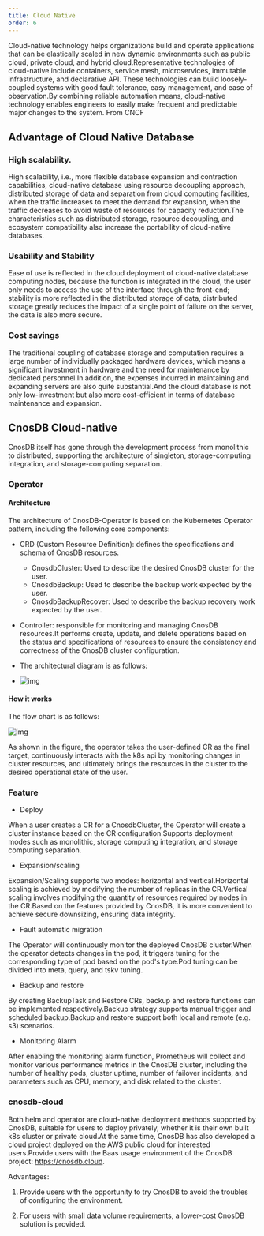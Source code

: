 ```yaml
---
title: Cloud Native
order: 6
---
```


Cloud-native technology helps organizations build and operate applications that can be elastically scaled in new dynamic environments such as public cloud, private cloud, and hybrid cloud.Representative technologies of cloud-native include containers, service mesh, microservices, immutable infrastructure, and declarative API.
These technologies can build loosely-coupled systems with good fault tolerance, easy management, and ease of observation.By combining reliable automation means, cloud-native technology enables engineers to easily make frequent and predictable major changes to the system. From CNCF

## Advantage of Cloud Native Database

### High scalability.

High scalability, i.e., more flexible database expansion and contraction capabilities, cloud-native database using resource decoupling approach, distributed storage of data and separation from cloud computing facilities, when the traffic increases to meet the demand for expansion, when the traffic decreases to avoid waste of resources for capacity reduction.The characteristics such as distributed storage, resource decoupling, and ecosystem compatibility also increase the portability of cloud-native databases.

### Usability and Stability

Ease of use is reflected in the cloud deployment of cloud-native database computing nodes, because the function is integrated in the cloud, the user only needs to access the use of the interface through the front-end; stability is more reflected in the distributed storage of data, distributed storage greatly reduces the impact of a single point of failure on the server, the data is also more secure.

### Cost savings

The traditional coupling of database storage and computation requires a large number of individually packaged hardware devices, which means a significant investment in hardware and the need for maintenance by dedicated personnel.In addition, the expenses incurred in maintaining and expanding servers are also quite substantial.And the cloud database is not only low-investment but also more cost-efficient in terms of database maintenance and expansion.

## CnosDB Cloud-native

CnosDB itself has gone through the development process from monolithic to distributed, supporting the architecture of singleton, storage-computing integration, and storage-computing separation.

### Operator

#### Architecture

The architecture of CnosDB-Operator is based on the Kubernetes Operator pattern, including the following core components:

- CRD (Custom Resource Definition): defines the specifications and schema of CnosDB resources.
  - CnosdbCluster: Used to describe the desired CnosDB cluster for the user.
  - CnosdbBackup: Used to describe the backup work expected by the user.
  - CnosdbBackupRecover: Used to describe the backup recovery work expected by the user.

- Controller: responsible for monitoring and managing CnosDB resources.It performs create, update, and delete operations based on the status and specifications of resources to ensure the consistency and correctness of the CnosDB cluster configuration.

- The architectural diagram is as follows:

- ![img](/img/reference_concept_design_cloud_1.png)

#### How it works

The flow chart is as follows:

![img](/img/reference_concept_design_cloud_2.png)

As shown in the figure, the operator takes the user-defined CR as the final target, continuously interacts with the k8s api by monitoring changes in cluster resources, and ultimately brings the resources in the cluster to the desired operational state of the user.

### Feature

- Deploy

When a user creates a CR for a CnosdbCluster, the Operator will create a cluster instance based on the CR configuration.Supports deployment modes such as monolithic, storage computing integration, and storage computing separation.

- Expansion/scaling

Expansion/Scaling supports two modes: horizontal and vertical.Horizontal scaling is achieved by modifying the number of replicas in the CR.Vertical scaling involves modifying the quantity of resources required by nodes in the CR.Based on the features provided by CnosDB, it is more convenient to achieve secure downsizing, ensuring data integrity.

- Fault automatic migration

The Operator will continuously monitor the deployed CnosDB cluster.When the operator detects changes in the pod, it triggers tuning for the corresponding type of pod based on the pod's type.Pod tuning can be divided into meta, query, and tskv tuning.

- Backup and restore

By creating BackupTask and Restore CRs, backup and restore functions can be implemented respectively.Backup strategy supports manual trigger and scheduled backup.Backup and restore support both local and remote (e.g. s3) scenarios.

- Monitoring Alarm

After enabling the monitoring alarm function, Prometheus will collect and monitor various performance metrics in the CnosDB cluster, including the number of healthy pods, cluster uptime, number of failover incidents, and parameters such as CPU, memory, and disk related to the cluster.

### cnosdb-cloud

Both helm and operator are cloud-native deployment methods supported by CnosDB, suitable for users to deploy privately, whether it is their own built k8s cluster or private cloud.At the same time, CnosDB has also developed a cloud project deployed on the AWS public cloud for interested users.Provide users with the Baas usage environment of the CnosDB project: https://cnosdb.cloud.

Advantages:

1. Provide users with the opportunity to try CnosDB to avoid the troubles of configuring the environment.

2. For users with small data volume requirements, a lower-cost CnosDB solution is provided.
